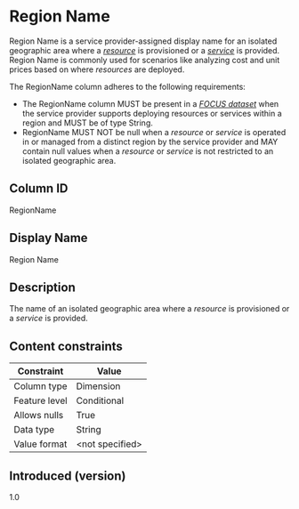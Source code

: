 # Region Name

Region Name is a service provider-assigned display name for an isolated geographic area where a [*resource*](#glossary:resource) is provisioned or a [*service*](#glossary:service) is provided. Region Name is commonly used for scenarios like analyzing cost and unit prices based on where *resources* are deployed.

The RegionName column adheres to the following requirements:

* The RegionName column MUST be present in a [*FOCUS dataset*](#glossary:FOCUS-dataset) when the service provider supports deploying resources or services within a region and MUST be of type String.
* RegionName MUST NOT be null when a *resource* or *service* is operated in or managed from a distinct region by the service provider and MAY contain null values when a *resource* or *service* is not restricted to an isolated geographic area.

## Column ID

RegionName

## Display Name

Region Name

## Description

The name of an isolated geographic area where a *resource* is provisioned or a *service* is provided.

## Content constraints

| Constraint      | Value           |
|-----------------|-----------------|
| Column type     | Dimension       |
| Feature level   | Conditional     |
| Allows nulls    | True            |
| Data type       | String          |
| Value format    | \<not specified> |

## Introduced (version)

1.0
